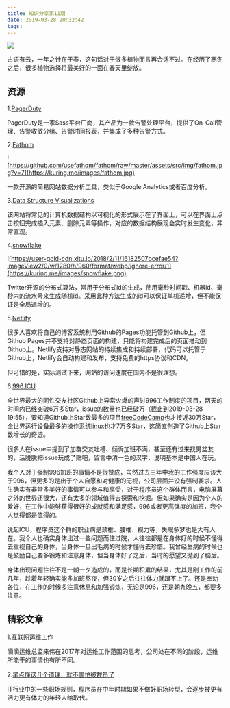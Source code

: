 ```yaml
---
title: 知识分享第11期
date: 2019-03-28 20:32:42
tags:
---
```


![](https://kuring.me/images/snowflake.png)

古语有云，一年之计在于春，这句话对于很多植物而言再合适不过。在经历了寒冬之后，很多植物选择将最美好的一面在春天里绽放。

## 资源

1.[PagerDuty](https://www.pagerduty.com)

PagerDuty是一家Sass平台厂商，其产品为一款告警处理平台，提供了On-Call管理、告警收敛分组、告警时间报表，并集成了多种告警方式。

2.[Fathom](https://github.com/usefathom/fathom)

![https://github.com/usefathom/fathom/raw/master/assets/src/img/fathom.jpg?v=7](https://kuring.me/images/fathom.jpg)

一款开源的简易网站数据分析工具，类似于Google Analytics或者百度分析。

3.[Data Structure Visualizations](https://www.cs.usfca.edu/~galles/visualization/Algorithms.html)

该网站将常见的计算机数据结构以可视化的形式展示在了界面上，可以在界面上点击按钮完成插入元素、删除元素等操作，对应的数据结构展现会实时发生变化，非常直观。

4.[snowflake](https://developer.twitter.com/en/docs/basics/twitter-ids.html)

![https://user-gold-cdn.xitu.io/2018/2/11/16182507bcefae54?imageView2/0/w/1280/h/960/format/webp/ignore-error/1](https://kuring.me/images/snowflake.png)

Twitter开源的分布式算法，常用于分布式id的生成，使用毫秒时间戳、机器id、毫秒内的流水号来生成随机id。采用此种方法生成的id可以保证单机递增，但不能保证是全局递增的。

5.[Netlify](https://www.netlify.com/)

很多人喜欢将自己的博客系统利用Github的Pages功能托管到Github上，但Github Pages并不支持对静态页面的构建，只能将构建完成后的页面推动到Github上。Netlify支持对静态网站的持续集成和持续部署，代码可以托管于Github上，Netlify会自动构建和发布，支持免费的https协议和CDN。

但可惜的是，实际测试下来，网站的访问速度在国内不是很理想。

6.[996.ICU](https://github.com/996icu/996.ICU)

全世界最大的同性交友社区Github上异常火爆的声讨996工作制度的项目，两天的时间内已经突破6万多Star，issue的数量也已经破万（截止到2019-03-28 19:55），要知道Github上Star数最多的项目[freeCodeCamp](https://github.com/freeCodeCamp/freeCodeCamp)也才接近30万Star，全世界运行设备最多的操作系统[linux](https://github.com/torvalds/linux)也才7万多Star，这简直创造了Github上Star数增长的奇迹。

很多人在issue中提到了加群交友吐槽、倾诉加班不满，甚至还有过来找男盆友的，活脱脱把issue玩成了贴吧，留言中清一色的汉字，说明基本是中国人在玩。

我个人对于强制996加班的事情不是很赞成，虽然过去三年中我的工作强度应该大于996，但更多的是出于个人自愿和对健康的无视，公司层面并没有强制要求。人生确实有非常多美好的事情可以参与和享受，对于程序员这个群体而言，电脑屏幕之外的世界还很大，还有太多的领域值得去探索和挖掘。但如果确实是因为个人的爱好，在工作中能够获得很好的成就感和满足感，996或者更高强度的加班，我个人觉得都是值得的。

说起ICU，程序员这个群的职业病是颈椎、腰椎、视力等，失眠多梦也是大有人在。我个人也确实身体出过一些问题而住过院，人往往都是在身体好的时候不懂得去重视自己的身体，当身体一旦出毛病的时候才懂得去珍惜。我曾经生病的时候也是鼓励自己要多锻炼和注意身体，但当身体好了之后，当时的愿望又抛到了脑后。

身体出现问题往往不是一朝一夕造成的，而是长期积累的结果，尤其是刚工作的前几年，趁着年轻确实能多加班熬夜，但30岁之后往往体力就跟不上了。还是奉劝各位，在工作的时候多注意休息和加强锻炼，无论是996，还是朝九晚五，都要多注意。

## 精彩文章

1.[互联网运维工作](https://www.jianshu.com/p/07374ed16a73)

滴滴运维总监来伟在2017年对运维工作范围的思考，公司处在不同的阶段，运维所能干的事情也有所不同。

2.[早点懂这几个道理，就不害怕被裁员了](https://mp.weixin.qq.com/s?__biz=MzI5OTM3MjMyNA==&mid=2247486405&idx=1&sn=2a9feae9bcfa5ce9c481dd6b3f9c933d&chksm=ec96d18edbe158980a4083e9ed20b8c77216ba6e40b8512bde04b14189aa6353673a146f273e&mpshare=1&scene=1&srcid=%23rd)

IT行业中的一些职场规则，程序员在中年时期如果不做好职场转型，会逐步被更有活力更有体力的年轻人给取代。

